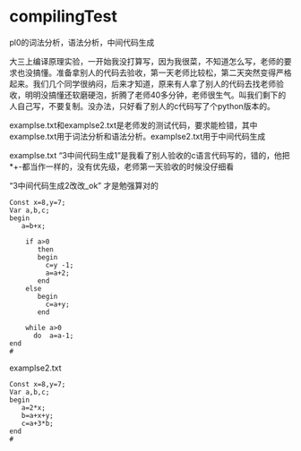 # compilingTest
pl0的词法分析，语法分析，中间代码生成   

大三上编译原理实验，一开始我没打算写，因为我很菜，不知道怎么写，老师的要求也没搞懂。准备拿别人的代码去验收，第一天老师比较松，第二天突然变得严格起来。我们几个同学很纳闷，后来才知道，原来有人拿了别人的代码去找老师验收，明明没搞懂还软磨硬泡，折腾了老师40多分钟，老师很生气。叫我们剩下的人自己写，不要复制。没办法，只好看了别人的c代码写了个python版本的。   

examplse.txt和examplse2.txt是老师发的测试代码，要求能检错，其中examplse.txt用于词法分析和语法分析。examplse2.txt用于中间代码生成  

examplse.txt
“3中间代码生成1”是我看了别人验收的c语言代码写的，错的，他把*+-都当作一样的，没有优先级，老师第一天验收的时候没仔细看

“3中间代码生成2改改_ok” 才是勉强算对的
```
Const x=8,y=7;
Var a,b,c;
begin
   a=b+x;
    
    if a>0
       then
       begin
         c=y -1;
         a=a+2;
       end
    else
       begin
         c=a+y;
       end
   
    while a>0
      do  a=a-1;
end
#
```

examplse2.txt

```
Const x=8,y=7;
Var a,b,c;
begin
   a=2*x;
   b=a+x+y;
   c=a+3*b;
end
#
```
